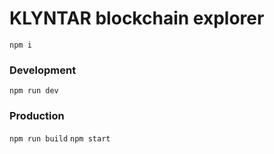 # KLYNTAR blockchain explorer

`npm i`

### Development
`npm run dev`

### Production
`npm run build`
`npm start`
